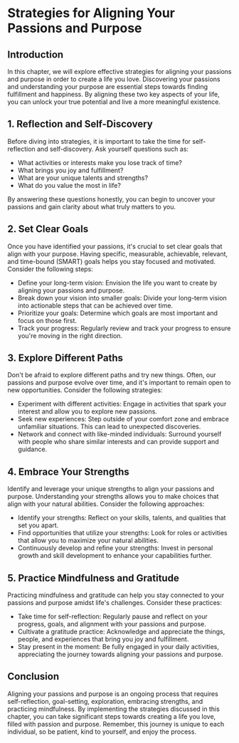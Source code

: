 # Strategies for Aligning Your Passions and Purpose

## Introduction

In this chapter, we will explore effective strategies for aligning your passions and purpose in order to create a life you love. Discovering your passions and understanding your purpose are essential steps towards finding fulfillment and happiness. By aligning these two key aspects of your life, you can unlock your true potential and live a more meaningful existence.

## 1\. Reflection and Self-Discovery

Before diving into strategies, it is important to take the time for self-reflection and self-discovery. Ask yourself questions such as:

- What activities or interests make you lose track of time?
- What brings you joy and fulfillment?
- What are your unique talents and strengths?
- What do you value the most in life?

By answering these questions honestly, you can begin to uncover your passions and gain clarity about what truly matters to you.

## 2\. Set Clear Goals

Once you have identified your passions, it's crucial to set clear goals that align with your purpose. Having specific, measurable, achievable, relevant, and time-bound (SMART) goals helps you stay focused and motivated. Consider the following steps:

- Define your long-term vision: Envision the life you want to create by aligning your passions and purpose.
- Break down your vision into smaller goals: Divide your long-term vision into actionable steps that can be achieved over time.
- Prioritize your goals: Determine which goals are most important and focus on those first.
- Track your progress: Regularly review and track your progress to ensure you're moving in the right direction.

## 3\. Explore Different Paths

Don't be afraid to explore different paths and try new things. Often, our passions and purpose evolve over time, and it's important to remain open to new opportunities. Consider the following strategies:

- Experiment with different activities: Engage in activities that spark your interest and allow you to explore new passions.
- Seek new experiences: Step outside of your comfort zone and embrace unfamiliar situations. This can lead to unexpected discoveries.
- Network and connect with like-minded individuals: Surround yourself with people who share similar interests and can provide support and guidance.

## 4\. Embrace Your Strengths

Identify and leverage your unique strengths to align your passions and purpose. Understanding your strengths allows you to make choices that align with your natural abilities. Consider the following approaches:

- Identify your strengths: Reflect on your skills, talents, and qualities that set you apart.
- Find opportunities that utilize your strengths: Look for roles or activities that allow you to maximize your natural abilities.
- Continuously develop and refine your strengths: Invest in personal growth and skill development to enhance your capabilities further.

## 5\. Practice Mindfulness and Gratitude

Practicing mindfulness and gratitude can help you stay connected to your passions and purpose amidst life's challenges. Consider these practices:

- Take time for self-reflection: Regularly pause and reflect on your progress, goals, and alignment with your passions and purpose.
- Cultivate a gratitude practice: Acknowledge and appreciate the things, people, and experiences that bring you joy and fulfillment.
- Stay present in the moment: Be fully engaged in your daily activities, appreciating the journey towards aligning your passions and purpose.

## Conclusion

Aligning your passions and purpose is an ongoing process that requires self-reflection, goal-setting, exploration, embracing strengths, and practicing mindfulness. By implementing the strategies discussed in this chapter, you can take significant steps towards creating a life you love, filled with passion and purpose. Remember, this journey is unique to each individual, so be patient, kind to yourself, and enjoy the process.
